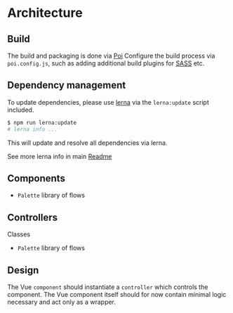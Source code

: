 # Architecture

## Build

The build and packaging is done via [Poi](https://poi.js.org/#/)
Configure the build process via `poi.config.js`, such as adding additional build plugins for [SASS](http://sass-lang.com/) etc.

## Dependency management

To update dependencies, please use [lerna](https://lernajs.io/#getting-started) via the `lerna:update` script included.

```bash
$ npm run lerna:update
# lerna info ...
```

This will update and resolve all dependencies via lerna.

See more lerna info in main [Readme](https://github.com/tecla5/red-ui/blob/master/Readme.md)

## Components

- `Palette` library of flows

## Controllers

Classes

- `Palette` library of flows

## Design

The Vue `component` should instantiate a `controller` which controls the component. The Vue component itself should for now contain minimal logic necessary and act only as a wrapper.
